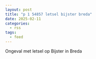 ```yaml
---
layout: post
title: "p 1 54857 letsel bijster breda"
date: 2025-02-11
categories: 
  - rss
tags: 
  - feed
---
```


Ongeval met letsel op Bijster in Breda
